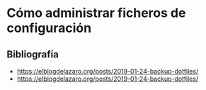 # Cómo administrar ficheros de configuración


Bibliografía
------------
 * https://elblogdelazaro.org/posts/2019-01-24-backup-dotfiles/
 * https://elblogdelazaro.org/posts/2019-01-24-backup-dotfiles/